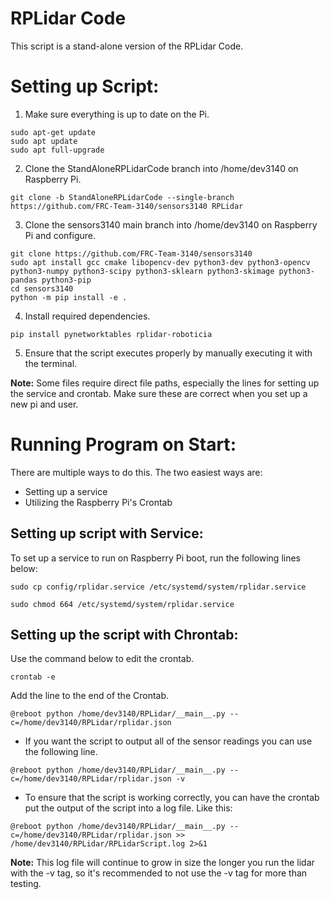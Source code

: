 # RPLidar Code

This script is a stand-alone version of the RPLidar Code.

# Setting up Script:

 1. Make sure everything is up to date on the Pi.
```
sudo apt-get update
sudo apt update
sudo apt full-upgrade
``` 
 2. Clone the StandAloneRPLidarCode branch into /home/dev3140 on Raspberry Pi.
```
git clone -b StandAloneRPLidarCode --single-branch https://github.com/FRC-Team-3140/sensors3140 RPLidar
```
 3. Clone the sensors3140 main branch into /home/dev3140 on Raspberry Pi and configure.
```
git clone https://github.com/FRC-Team-3140/sensors3140
sudo apt install gcc cmake libopencv-dev python3-dev python3-opencv python3-numpy python3-scipy python3-sklearn python3-skimage python3-pandas python3-pip
cd sensors3140
python -m pip install -e .
```    
 4. Install required dependencies.
```
pip install pynetworktables rplidar-roboticia
```
 5. Ensure that the script executes properly by manually executing it with the terminal.

__Note:__ Some files require direct file paths, especially the lines for setting up the service and crontab. Make sure these are correct when you set up a new pi and user. 

# Running Program on Start:

There are multiple ways to do this. The two easiest ways are: 
 * Setting up a service
 * Utilizing the Raspberry Pi's Crontab

## Setting up script with Service:

To set up a service to run on Raspberry Pi boot, run the following lines below: 
```
sudo cp config/rplidar.service /etc/systemd/system/rplidar.service
```
```
sudo chmod 664 /etc/systemd/system/rplidar.service
```

## Setting up the script with Chrontab: 

Use the command below to edit the crontab.
```
crontab -e
```
Add the line to the end of the Crontab.
```
@reboot python /home/dev3140/RPLidar/__main__.py --c=/home/dev3140/RPLidar/rplidar.json
```
- If you want the script to output all of the sensor readings you can use the following line.
```
@reboot python /home/dev3140/RPLidar/__main__.py --c=/home/dev3140/RPLidar/rplidar.json -v
```
- To ensure that the script is working correctly, you can have the crontab put the output of the script into a log file. Like this:
```
@reboot python /home/dev3140/RPLidar/__main__.py --c=/home/dev3140/RPLidar/rplidar.json >> /home/dev3140/RPLidar/RPLidarScript.log 2>&1
```
__Note:__ This log file will continue to grow in size the longer you run the lidar with the -v tag, so it's recommended to not use the -v tag for more than testing.
